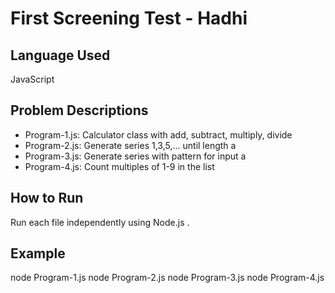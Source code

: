 # First Screening Test - Hadhi

## Language Used
JavaScript

## Problem Descriptions
- Program-1.js: Calculator class with add, subtract, multiply, divide
- Program-2.js: Generate series 1,3,5,... until length a
- Program-3.js: Generate series with pattern for input a
- Program-4.js: Count multiples of 1-9 in the list

## How to Run
Run each file independently using Node.js .

## Example
node Program-1.js
node Program-2.js
node Program-3.js
node Program-4.js
